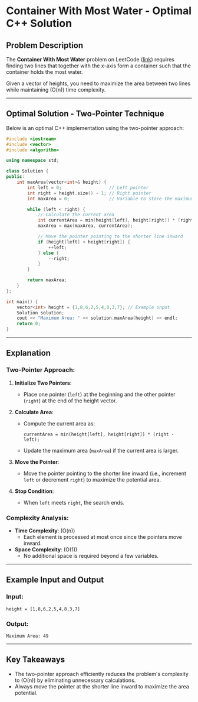 
# Container With Most Water - Optimal C++ Solution

## Problem Description
The **Container With Most Water** problem on LeetCode ([link](https://leetcode.com/problems/container-with-most-water/description/)) requires finding two lines that together with the x-axis form a container such that the container holds the most water.

Given a vector of heights, you need to maximize the area between two lines while maintaining \(O(n)\) time complexity.

---

## Optimal Solution - Two-Pointer Technique
Below is an optimal C++ implementation using the two-pointer approach:

```cpp
#include <iostream>
#include <vector>
#include <algorithm>

using namespace std;

class Solution {
public:
    int maxArea(vector<int>& height) {
        int left = 0;                  // Left pointer
        int right = height.size() - 1; // Right pointer
        int maxArea = 0;               // Variable to store the maximum area

        while (left < right) {
            // Calculate the current area
            int currentArea = min(height[left], height[right]) * (right - left);
            maxArea = max(maxArea, currentArea);

            // Move the pointer pointing to the shorter line inward
            if (height[left] < height[right]) {
                ++left;
            } else {
                --right;
            }
        }

        return maxArea;
    }
};

int main() {
    vector<int> height = {1,8,6,2,5,4,8,3,7}; // Example input
    Solution solution;
    cout << "Maximum Area: " << solution.maxArea(height) << endl;
    return 0;
}
```

---

## Explanation

### Two-Pointer Approach:
1. **Initialize Two Pointers**:
   - Place one pointer (`left`) at the beginning and the other pointer (`right`) at the end of the height vector.
   
2. **Calculate Area**:
   - Compute the current area as:
     ```
     currentArea = min(height[left], height[right]) * (right - left);
     ```
   - Update the maximum area (`maxArea`) if the current area is larger.

3. **Move the Pointer**:
   - Move the pointer pointing to the shorter line inward (i.e., increment `left` or decrement `right`) to maximize the potential area.

4. **Stop Condition**:
   - When `left` meets `right`, the search ends.

### Complexity Analysis:
- **Time Complexity**: \(O(n)\)
  - Each element is processed at most once since the pointers move inward.
- **Space Complexity**: \(O(1)\)
  - No additional space is required beyond a few variables.

---

## Example Input and Output
### Input:
```plaintext
height = [1,8,6,2,5,4,8,3,7]
```
### Output:
```plaintext
Maximum Area: 49
```

---

## Key Takeaways
- The two-pointer approach efficiently reduces the problem's complexity to \(O(n)\) by eliminating unnecessary calculations.
- Always move the pointer at the shorter line inward to maximize the area potential.

